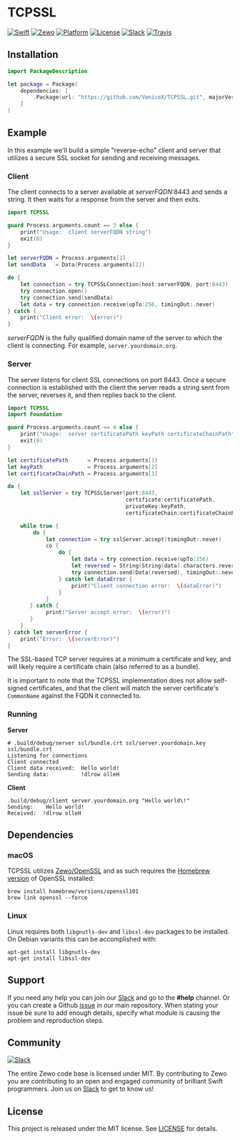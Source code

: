 # TCPSSL

[![Swift][swift-badge]][swift-url]
[![Zewo][zewo-badge]][zewo-url]
[![Platform][platform-badge]][platform-url]
[![License][mit-badge]][mit-url]
[![Slack][slack-badge]][slack-url]
[![Travis][travis-badge]][travis-url]

## Installation

```swift
import PackageDescription

let package = Package(
    dependencies: [
        .Package(url: "https://github.com/VeniceX/TCPSSL.git", majorVersion: 0, minor: 8)
    ]
)
```

## Example
In this example we'll build a simple "reverse-echo" client and server that utilizes a secure SSL socket for sending and receiving messages.

### Client
The client connects to a server available at *serverFQDN*:8443 and sends a string.  It then waits for a response from the server and then exits.

```swift
import TCPSSL

guard Process.arguments.count == 3 else {
    print("Usage:  client serverFQDN string")
    exit(0)
}

let serverFQDN = Process.arguments[1]
let sendData   = Data(Process.arguments[2])

do {
    let connection = try TCPSSLConnection(host:serverFQDN, port:8443)
    try connection.open()
    try connection.send(sendData)
    let data = try connection.receive(upTo:256, timingOut:.never)
} catch {
    print("Client error:  \(error)")
}
```
_serverFQDN_ is the fully qualified domain name of the server to which the client is connecting.  For example, `server.yourdomain.org`.

### Server
The server listens for client SSL connections on port 8443.  Once a secure connection is established with the client the server reads a string sent from the server, reverses it, and then replies back to the client.

```swift
import TCPSSL
import Foundation

guard Process.arguments.count == 4 else {
    print("Usage:  server certificatePath keyPath certificateChainPath")
    exit(0)
}

let certificatePath      = Process.arguments[1]
let keyPath              = Process.arguments[2]
let certificateChainPath = Process.arguments[3]

do {
    let sslServer = try TCPSSLServer(port:8443,
                                     certificate:certificatePath,
                                     privateKey:keyPath,
                                     certificateChain:certificateChainPath)

    while true {
        do {
            let connection = try sslServer.accept(timingOut:.never)
            co {
                do {
                    let data = try connection.receive(upTo:256)
                    let reversed = String(String(data).characters.reversed())
                    try connection.send(Data(reversed), timingOut:.never)
                } catch let dataError {
                    print("Client connection error:  \(dataError)")
                }
            }
       } catch {
            print("Server accept error:  \(error)")
       }
    }
} catch let serverError {
    print("Error:  \(serverError)")
}
```

The SSL-based TCP server requires at a minimum a certificate and key, and will likely require a certificate chain (also referred to as a bundle).

It is important to note that the TCPSSL implementation does not allow self-signed certificates, and that the client will match the server certificate's `CommonName` against the FQDN it connected to.

### Running

**Server**

```
# .build/debug/server ssl/bundle.crt ssl/server.yourdomain.key ssl/bundle.crt
Listening for connections
Client connected
Client data received:  Hello world!
Sending data:          !dlrow olleH
```

**Client**

```
.build/debug/client server.yourdomain.org "Hello world\!"
Sending:    Hello world!
Received:  !dlrow olleH
```

## Dependencies
### macOS

TCPSSL utilizes [Zewo/OpenSSL](https://github.com/Zewo/OpenSSL) and as such requires the [Homebrew version](http://brew.sh) of OpenSSL installed:

```
brew install homebrew/versions/openssl101
brew link openssl --force
```

### Linux

Linux requires both `libgnutls-dev` and `libssl-dev` packages to be installed.  On Debian variants this can be accomplished with:

```
apt-get install libgnutls-dev
apt-get install libssl-dev
```

## Support

If you need any help you can join our [Slack](http://slack.zewo.io) and go to the **#help** channel. Or you can create a Github [issue](https://github.com/Zewo/Zewo/issues/new) in our main repository. When stating your issue be sure to add enough details, specify what module is causing the problem and reproduction steps.

## Community

[![Slack][slack-image]][slack-url]

The entire Zewo code base is licensed under MIT. By contributing to Zewo you are contributing to an open and engaged community of brilliant Swift programmers. Join us on [Slack](http://slack.zewo.io) to get to know us!

## License

This project is released under the MIT license. See [LICENSE](LICENSE) for details.

[swift-badge]: https://img.shields.io/badge/Swift-3.0-orange.svg?style=flat
[swift-url]: https://swift.org
[zewo-badge]: https://img.shields.io/badge/Zewo-0.5-FF7565.svg?style=flat
[zewo-url]: http://zewo.io
[platform-badge]: https://img.shields.io/badge/Platforms-OS%20X%20--%20Linux-lightgray.svg?style=flat
[platform-url]: https://swift.org
[mit-badge]: https://img.shields.io/badge/License-MIT-blue.svg?style=flat
[mit-url]: https://tldrlegal.com/license/mit-license
[slack-image]: http://s13.postimg.org/ybwy92ktf/Slack.png
[slack-badge]: https://zewo-slackin.herokuapp.com/badge.svg
[slack-url]: http://slack.zewo.io
[travis-badge]: https://travis-ci.org/VeniceX/TCPSSL.svg?branch=master
[travis-url]: https://travis-ci.org/VeniceX/TCPSSL
